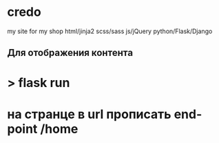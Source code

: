 # credo
my site for my shop  html/jinja2 scss/sass js/jQuery python/Flask/Django 


## Для отображения контента
# > flask run 
# на странце в url прописать end-point /home
